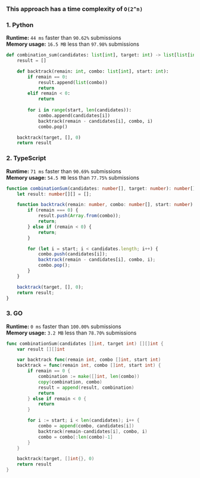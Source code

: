 ### This approach has a time complexity of `O(2^n)`

### 1. Python

**Runtime:** `44 ms` faster than `90.62%` submissions  
**Memory usage:** `16.5 MB` less than `97.98%` submissions  

``` python
def combination_sum(candidates: list[int], target: int) -> list[list[int]]:
    result = []

    def backtrack(remain: int, combo: list[int], start: int):
        if remain == 0:
            result.append(list(combo))
            return
        elif remain < 0:
            return
        
        for i in range(start, len(candidates)):
            combo.append(candidates[i])
            backtrack(remain - candidates[i], combo, i)
            combo.pop()

    backtrack(target, [], 0)
    return result
```

### 2. TypeScript

**Runtime:** `71 ms` faster than `90.69%` submissions  
**Memory usage:** `54.5 MB` less than `77.75%` submissions  

``` typescript
function combinationSum(candidates: number[], target: number): number[][] {
    let result: number[][] = [];

    function backtrack(remain: number, combo: number[], start: number): void {
        if (remain === 0) {
            result.push(Array.from(combo));
            return;
        } else if (remain < 0) {
            return;
        }

        for (let i = start; i < candidates.length; i++) {
            combo.push(candidates[i]);
            backtrack(remain - candidates[i], combo, i);
            combo.pop();
        }
    }

    backtrack(target, [], 0);
    return result;
}
```

### 3. GO

**Runtime:** `0 ms` faster than `100.00%` submissions  
**Memory usage:** `3.2 MB` less than `78.70%` submissions  

``` go
func combinationSum(candidates []int, target int) [][]int {
	var result [][]int

	var backtrack func(remain int, combo []int, start int)
	backtrack = func(remain int, combo []int, start int) {
		if remain == 0 {
			combination := make([]int, len(combo))
			copy(combination, combo)
			result = append(result, combination)
			return
		} else if remain < 0 {
			return
		}

		for i := start; i < len(candidates); i++ {
			combo = append(combo, candidates[i])
			backtrack(remain-candidates[i], combo, i)
			combo = combo[:len(combo)-1]
		}
	}

	backtrack(target, []int{}, 0)
	return result
}
```